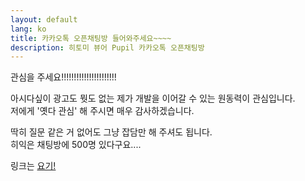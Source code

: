 ```yaml
---
layout: default
lang: ko
title: 카카오톡 오픈채팅방 들어와주세요~~~~
description: 히토미 뷰어 Pupil 카카오톡 오픈채팅방
---
```


관심을 주세요!!!!!!!!!!!!!!!!!!!!!!

아시다싶이 광고도 뭣도 없는 제가 개발을 이어갈 수 있는 원동력이 관심입니다.  
저에게 '옛다 관심' 해 주시면 매우 감사하겠습니다.

딱히 질문 같은 거 없어도 그냥 잡담만 해 주셔도 됩니다.  
히익은 채팅방에 500명 있다구요....  

링크는 [요기!](https://open.kakao.com/o/gvNrncsb)
